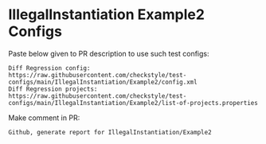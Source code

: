 # IllegalInstantiation Example2 Configs
Paste below given to PR description to use such test configs:
```
Diff Regression config: https://raw.githubusercontent.com/checkstyle/test-configs/main/IllegalInstantiation/Example2/config.xml
Diff Regression projects: https://raw.githubusercontent.com/checkstyle/test-configs/main/IllegalInstantiation/Example2/list-of-projects.properties
```
Make comment in PR:
```
Github, generate report for IllegalInstantiation/Example2
```
